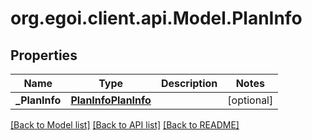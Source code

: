 
# org.egoi.client.api.Model.PlanInfo

## Properties

Name | Type | Description | Notes
------------ | ------------- | ------------- | -------------
**_PlanInfo** | [**PlanInfoPlanInfo**](PlanInfoPlanInfo.md) |  | [optional] 

[[Back to Model list]](../README.md#documentation-for-models)
[[Back to API list]](../README.md#documentation-for-api-endpoints)
[[Back to README]](../README.md)

